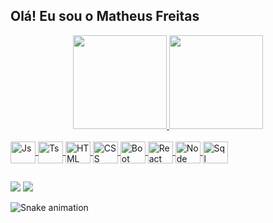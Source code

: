 ## Olá! Eu sou o Matheus Freitas
<div align="center">
  <a href="https://github.com/MathFreitas">
  <img height="150em" src="https://github-readme-stats.vercel.app/api?username=MathFreitas&show_icons=true&theme=github_dark&include_all_commits=true&count_private=true"/>
  <img height="150em" src="https://github-readme-stats.vercel.app/api/top-langs/?username=MathFreitas&layout=compact&langs_count=7&theme=github_dark"/>
</div>

<div style="display: inline_block"><br>
  <img align="center" alt="Js" height="35" width="40" src="https://cdn.jsdelivr.net/gh/devicons/devicon/icons/javascript/javascript-original.svg">
  <img align="center" alt="Ts" height="35" width="40" src="https://cdn.jsdelivr.net/gh/devicons/devicon/icons/typescript/typescript-original.svg">
  <img align="center" alt="HTML" height="35" width="40" src="https://cdn.jsdelivr.net/gh/devicons/devicon/icons/html5/html5-original.svg">
  <img align="center" alt="CSS" height="35" width="40" src="https://cdn.jsdelivr.net/gh/devicons/devicon/icons/css3/css3-original.svg">
  <img align="center" alt="Boot" height="35" width="40" src="https://cdn.jsdelivr.net/gh/devicons/devicon/icons/bootstrap/bootstrap-plain.svg">
  <img align="center" alt="React" height="35" width="40" src="https://cdn.jsdelivr.net/gh/devicons/devicon/icons/react/react-original.svg">
  <img align="center" alt="Node" height="35" width="40" src="https://cdn.jsdelivr.net/gh/devicons/devicon/icons/nodejs/nodejs-original.svg">
  <img align="center" alt="Sql" height="35" width="40" src="https://cdn.jsdelivr.net/gh/devicons/devicon/icons/microsoftsqlserver/microsoftsqlserver-plain.svg">
</div>

##

<div>
  <a href = "mailto:matheus.freitas_santos@outlook.com"><img src="https://img.shields.io/badge/-Email-%23333?style=for-the-badge&logo=gmail&logoColor=white" target="_blank"></a>
  <a href="https://www.linkedin.com/in/matheus-freitass/" target="_blank"><img src="https://img.shields.io/badge/-LinkedIn-%230077B5?style=for-the-badge&logo=linkedin&logoColor=white" target="_blank"></a> 
 
  ![Snake animation](https://github.com/MathFreitas/MathFreitas/blob/output/github-contribution-grid-snake.svg)
</div>
